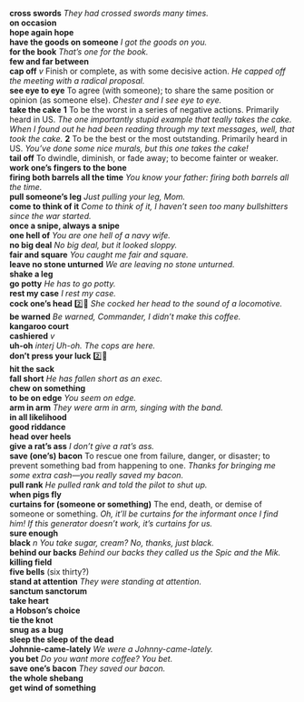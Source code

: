 __cross swords__ _They had crossed swords many times._  
__on occasion__  
__hope again hope__  
__have the goods on someone__ _I got the goods on you._  
__for the book__ _That’s one for the book._  
__few and far between__  
__cap off__ _v_ Finish or complete, as with some decisive action. _He capped off the meeting with a radical proposal._  
__see eye to eye__ To agree (with someone); to share the same position or opinion (as someone else). _Chester and I see eye to eye._  
__take the cake__ __1__ To be the worst in a series of negative actions. Primarily heard in US. _The one importantly stupid example that teally takes the cake._ _When I found out he had been reading through my text messages, well, that took the cake._ __2__ To be the best or the most outstanding. Primarily heard in US. _You’ve done some nice murals, but this one takes the cake!_  
__tail off__ To dwindle, diminish, or fade away; to become fainter or weaker.  
__work one’s fingers to the bone__  
__firing both barrels all the time__ _You know your father: firing both barrels all the time._  
__pull someone’s leg__ _Just pulling your leg, Mom._  
__come to think of it__ _Come to think of it, I haven’t seen too many bullshitters since the war started._  
__once a snipe, always a snipe__  
__one hell of__ _You are one hell of a navy wife._  
__no big deal__ _No big deal, but it looked sloppy._  
__fair and square__ _You caught me fair and square._  
__leave no stone unturned__ _We are leaving no stone unturned._  
__shake a leg__  
__go potty__ _He has to go potty._  
__rest my case__ _I rest my case._  
__cock one’s head__ :two::hammer: _She cocked her head to the sound of a locomotive._  
__be warned__ _Be warned, Commander, I didn’t make this coffee._  
__kangaroo court__  
__cashiered__ _v_  
__uh-oh__ _interj_ _Uh-oh. The cops are here._  
__don’t press your luck__ :two::hammer:  
__hit the sack__  
__fall short__ _He has fallen short as an exec._  
__chew on something__  
__to be on edge__ _You seem on edge._  
__arm in arm__ _They were arm in arm, singing with the band._  
__in all likelihood__  
__good riddance__  
__head over heels__  
__give a rat’s ass__ _I don’t give a rat’s ass._  
__save (one’s) bacon__ To rescue one from failure, danger, or disaster; to prevent something bad from happening to one. _Thanks for bringing me some extra cash—you really saved my bacon._  
__pull rank__ _He pulled rank and told the pilot to shut up._  
__when pigs fly__  
__curtains for (someone or something)__ The end, death, or demise of someone or something. _Oh, it’ll be curtains for the informant once I find him!_ _If this generator doesn’t work, it’s curtains for us._  
__sure enough__  
__black__ _n_ _You take sugar, cream? No, thanks, just black._  
__behind our backs__ _Behind our backs they called us the Spic and the Mik._  
__killing field__  
__five bells__ (six thirty?)  
__stand at attention__ _They were standing at attention._  
__sanctum sanctorum__  
__take heart__  
__a Hobson’s choice__  
__tie the knot__  
__snug as a bug__  
__sleep the sleep of the dead__  
__Johnnie-came-lately__ _We were a Johnny-came-lately._  
__you bet__ _Do you want more coffee? You bet._  
__save one’s bacon__ _They saved our bacon._  
__the whole shebang__  
__get wind of something__  
